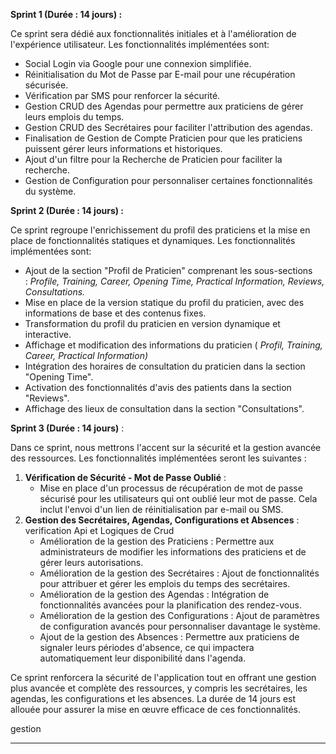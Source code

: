 
**Sprint 1 (Durée : 14 jours) :**  
  
Ce sprint sera dédié aux fonctionnalités initiales et à l'amélioration de l'expérience utilisateur. Les fonctionnalités implémentées sont:  

- Social Login via Google pour une connexion simplifiée.
- Réinitialisation du Mot de Passe par E-mail pour une récupération sécurisée.
- Vérification par SMS pour renforcer la sécurité.
- Gestion CRUD des Agendas pour permettre aux praticiens de gérer leurs emplois du temps.
- Gestion CRUD des Secrétaires pour faciliter l'attribution des agendas.
- Finalisation de Gestion de Compte Praticien pour que les praticiens puissent gérer leurs informations et historiques.
- Ajout d'un filtre pour la Recherche de Praticien pour faciliter la recherche.
- Gestion de Configuration pour personnaliser certaines fonctionnalités du système.

  
**Sprint 2 (Durée : 14 jours) :**  
  
Ce sprint regroupe l'enrichissement du profil des praticiens et la mise en place de fonctionnalités statiques et dynamiques. Les fonctionnalités implémentées sont:  

- Ajout de la section "Profil de Praticien" comprenant les sous-sections : _Profile, Training, Career, Opening Time, Practical Information, Reviews, Consultations._
- Mise en place de la version statique du profil du praticien, avec des informations de base et des contenus fixes.
- Transformation du profil du praticien en version dynamique et interactive.
- Affichage et modification des informations du praticien ( _Profil, Training, Career, Practical Information)_
- Intégration des horaires de consultation du praticien dans la section "Opening Time".
- Activation des fonctionnalités d'avis des patients dans la section "Reviews".
- Affichage des lieux de consultation dans la section "Consultations".

**Sprint 3 (Durée : 14 jours)** : 

Dans ce sprint, nous mettrons l'accent sur la sécurité et la gestion avancée des ressources. Les fonctionnalités implémentées seront les suivantes :

1. **Vérification de Sécurité - Mot de Passe Oublié** :
    - Mise en place d'un processus de récupération de mot de passe sécurisé pour les utilisateurs qui ont oublié leur mot de passe. Cela inclut l'envoi d'un lien de réinitialisation par e-mail ou SMS.
2. **Gestion des Secrétaires, Agendas, Configurations et Absences** : verification Api et Logiques de Crud
    - Amélioration de la gestion des Praticiens : Permettre aux administrateurs de modifier les informations des praticiens et de gérer leurs autorisations.
    - Amélioration de la gestion des Secrétaires : Ajout de fonctionnalités pour attribuer et gérer les emplois du temps des secrétaires.
    - Amélioration de la gestion des Agendas : Intégration de fonctionnalités avancées pour la planification des rendez-vous.
    - Amélioration de la gestion des Configurations : Ajout de paramètres de configuration avancés pour personnaliser davantage le système.
    - Ajout de la gestion des Absences : Permettre aux praticiens de signaler leurs périodes d'absence, ce qui impactera automatiquement leur disponibilité dans l'agenda.

Ce sprint renforcera la sécurité de l'application tout en offrant une gestion plus avancée et complète des ressources, y compris les secrétaires, les agendas, les configurations et les absences. La durée de 14 jours est allouée pour assurer la mise en œuvre efficace de ces fonctionnalités.





gestion


------------------------------------


